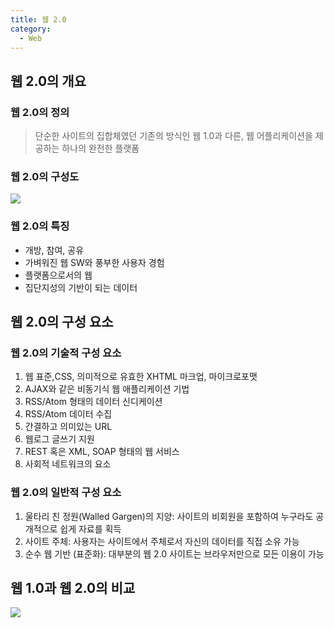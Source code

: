 ```yaml
---
title: 웹 2.0
category:
  - Web
---
```


## 웹 2.0의 개요
### 웹 2.0의 정의
> 단순한 사이트의 집합체였던 기존의 방식인 웹 1.0과 다른, 웹 어플리케이션을 제공하는 하나의 완전한 플랫폼

### 웹 2.0의 구성도
![](https://creativitytheories.wikispaces.com/file/view/web20.png/280809180/web20.png)

### 웹 2.0의 특징
* 개방, 참여, 공유
* 가벼워진 웹 SW와 풍부한 사용자 경험
* 플랫폼으로서의 웹
* 집단지성의 기반이 되는 데이터

## 웹 2.0의 구성 요소
### 웹 2.0의 기술적 구성 요소
1. 웹 표준,CSS, 의미적으로 유효한 XHTML 마크업, 마이크로포맷
1. AJAX와 같은 비동기식 웹 애플리케이션 기법
1. RSS/Atom 형태의 데이터 신디케이션
1. RSS/Atom 데이터 수집
1. 간결하고 의미있는 URL
1. 웹로그 글쓰기 지원
1. REST 혹은 XML, SOAP 형태의 웹 서비스
1. 사회적 네트워크의 요소

### 웹 2.0의 일반적 구성 요소
1. 울타리 친 정원(Walled Gargen)의 지양: 사이트의 비회원을 포함하여 누구라도 공개적으로 쉽게 자료를 획득
1. 사이트 주체: 사용자는 사이트에서 주체로서 자신의 데이터를 직접 소유 가능
1. 순수 웹 기반 (표준화): 대부분의 웹 2.0 사이트는 브라우저만으로 모든 이용이 가능

## 웹 1.0과 웹 2.0의 비교
![](http://docentesenextremadura.wikispaces.com/file/view/web20.png/33382945/web20.png)
